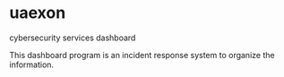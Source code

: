 # uaexon
cybersecurity services dashboard

This dashboard program is an incident response system to organize the information.
